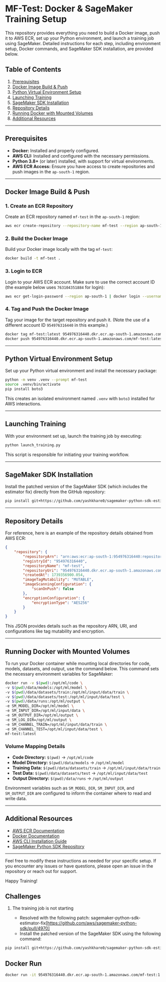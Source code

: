 # MF-Test: Docker & SageMaker Training Setup

This repository provides everything you need to build a Docker image, push it to AWS ECR, set up your Python environment, and launch a training job using SageMaker. Detailed instructions for each step, including environment setup, Docker commands, and SageMaker SDK installation, are provided below.

## Table of Contents

1. [Prerequisites](#prerequisites)
2. [Docker Image Build & Push](#docker-image-build--push)
3. [Python Virtual Environment Setup](#python-virtual-environment-setup)
4. [Launching Training](#launching-training)
5. [SageMaker SDK Installation](#sagemaker-sdk-installation)
6. [Repository Details](#repository-details)
7. [Running Docker with Mounted Volumes](#running-docker-with-mounted-volumes)
8. [Additional Resources](#additional-resources)

---

## Prerequisites

- **Docker:** Installed and properly configured.
- **AWS CLI:** Installed and configured with the necessary permissions.
- **Python 3.8+** (or later) installed, with support for virtual environments.
- **AWS ECR Access:** Ensure you have access to create repositories and push images in the `ap-south-1` region.

---

## Docker Image Build & Push

### 1. Create an ECR Repository

Create an ECR repository named `mf-test` in the `ap-south-1` region:

```bash
aws ecr create-repository --repository-name mf-test --region ap-south-1
```

### 2. Build the Docker Image

Build your Docker image locally with the tag `mf-test`:

```bash
docker build -t mf-test .
```

### 3. Login to ECR

Login to your AWS ECR account. Make sure to use the correct account ID (the example below uses `763104351884` for login):

```bash
aws ecr get-login-password --region ap-south-1 | docker login --username AWS --password-stdin 763104351884.dkr.ecr.ap-south-1.amazonaws.com
```

### 4. Tag and Push the Docker Image

Tag your image for the target repository and push it. (Note the use of a different account ID `954976316440` in this example.)

```bash
docker tag mf-test:latest 954976316440.dkr.ecr.ap-south-1.amazonaws.com/mf-test:latest
docker push 954976316440.dkr.ecr.ap-south-1.amazonaws.com/mf-test:latest
```

---

## Python Virtual Environment Setup

Set up your Python virtual environment and install the necessary package:

```bash
python -m venv .venv --prompt mf-test
source .venv/bin/activate
pip install boto3
```

This creates an isolated environment named `.venv` with `boto3` installed for AWS interactions.

---

## Launching Training

With your environment set up, launch the training job by executing:

```bash
python launch_training.py
```

This script is responsible for initiating your training workflow.

---

## SageMaker SDK Installation

Install the patched version of the SageMaker SDK (which includes the estimator fix) directly from the GitHub repository:

```bash
pip install git+https://github.com/yashkhare0/sagemaker-python-sdk-estimator-fix.git
```

---

## Repository Details

For reference, here is an example of the repository details obtained from AWS ECR:

```json
{
    "repository": {
        "repositoryArn": "arn:aws:ecr:ap-south-1:954976316440:repository/mf-test",
        "registryId": "954976316440",
        "repositoryName": "mf-test",
        "repositoryUri": "954976316440.dkr.ecr.ap-south-1.amazonaws.com/mf-test",
        "createdAt": 1739356900.054,
        "imageTagMutability": "MUTABLE",
        "imageScanningConfiguration": {
            "scanOnPush": false
        },
        "encryptionConfiguration": {
            "encryptionType": "AES256"
        }
    }
}
```

This JSON provides details such as the repository ARN, URI, and configurations like tag mutability and encryption.

---

## Running Docker with Mounted Volumes

To run your Docker container while mounting local directories for code, models, datasets, and output, use the command below. This command sets the necessary environment variables for SageMaker:

```bash
docker run -v $(pwd):/opt/ml/code \
-v $(pwd)/data/models:/opt/ml/model \
-v $(pwd)/data/datasets/train:/opt/ml/input/data/train \
-v $(pwd)/data/datasets/test:/opt/ml/input/data/test \
-v $(pwd)/data/runs:/opt/ml/output \
-e SM_MODEL_DIR=/opt/ml/model \
-e SM_INPUT_DIR=/opt/ml/input/data \
-e SM_OUTPUT_DIR=/opt/ml/output \
-e SM_LOG_DIR=/opt/ml/output \
-e SM_CHANNEL_TRAIN=/opt/ml/input/data/train \
-e SM_CHANNEL_TEST=/opt/ml/input/data/test \
mf-test:latest
```

### Volume Mapping Details

- **Code Directory:** `$(pwd)` → `/opt/ml/code`
- **Model Directory:** `$(pwd)/data/models` → `/opt/ml/model`
- **Training Data:** `$(pwd)/data/datasets/train` → `/opt/ml/input/data/train`
- **Test Data:** `$(pwd)/data/datasets/test` → `/opt/ml/input/data/test`
- **Output Directory:** `$(pwd)/data/runs` → `/opt/ml/output`

Environment variables such as `SM_MODEL_DIR`, `SM_INPUT_DIR`, and `SM_OUTPUT_DIR` are configured to inform the container where to read and write data.

---

## Additional Resources

- [AWS ECR Documentation](https://docs.aws.amazon.com/AmazonECR/latest/userguide/what-is-ecr.html)
- [Docker Documentation](https://docs.docker.com/)
- [AWS CLI Installation Guide](https://docs.aws.amazon.com/cli/latest/userguide/cli-chap-install.html)
- [SageMaker Python SDK Repository](https://github.com/yashkhare0/sagemaker-python-sdk-estimator-fix)

---

Feel free to modify these instructions as needed for your specific setup. If you encounter any issues or have questions, please open an issue in the repository or reach out for support.

Happy Training!

## Challenges

1. The training job is not starting

    - Resolved with the following patch: sagemaker-python-sdk-estimator-fix[https://github.com/aws/sagemaker-python-sdk/pull/4970]
    - Install the patched version of the SageMaker SDK using the following command:

```bash
pip install git+https://github.com/yashkhare0/sagemaker-python-sdk-estimator-fix.git
```

## Docker Run

```bash
docker run -it 954976316440.dkr.ecr.ap-south-1.amazonaws.com/mf-test:1.0.12
```
